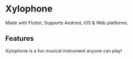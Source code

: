 # Xylophone
Made with Flutter, Supports Andriod, iOS & Web platforms.

## Features
Xylophone is a fun musical instrument anyone can play!
